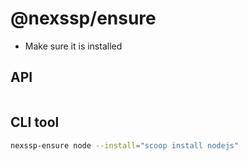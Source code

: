 # @nexssp/ensure

- Make sure it is installed

## API

```js

```

## CLI tool

```sh
nexssp-ensure node --install="scoop install nodejs"
```
